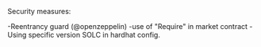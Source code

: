Security measures:

-Reentrancy guard (@openzeppelin)
-use of "Require" in market contract
-Using specific version SOLC in hardhat config.